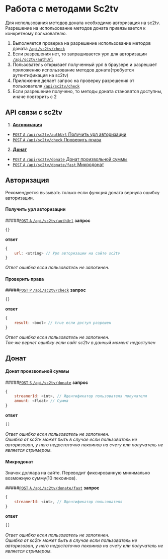 Работа с методами Sc2tv 
===============

Для использования методов доната необходимо авторизация на sc2tv.  
Разрешение на использование методов доната привязывается к конкретному пользователю.

1. Выполняется проверка на разрешение использование методов доната [`/api/sc2tv/check`](#Проверить-права)
2. Если разрешения нет, то запрашивается урл для авторизации [`/api/sc2tv/authUrl`](#Получить-урл-авторизации)
3. Пользователь открывает полученный урл в браузере и разрешает приложению использование методов доната(требуется аутентификация на sc2tv)
4. Приложение делает запрос на проверку разрешения от пользователя [`/api/sc2tv/check`](#Проверить-права)
5. Если разрешение получено, то методы доната становятся доступны, иначе повторить с 2

API связи с sc2tv
------------------
1. [**Авторизация**](#Авторизация)
  - [`POST` `A` `/api/sc2tv/authUrl` Получить урл авторизации](#Получить-урл-авторизации)
  - [`POST` `A` `/api/sc2tv/check` Проверить права](#Проверить-права)
2. [**Донат**](#Донат)
  - [`POST` `A` `/api/sc2tv/donate` Донат произвольной суммы](#Донат-произвольной-суммы)
  - [`POST` `A` `/api/sc2tv/donate/fast` Микродонат](#Микродонат)

## Авторизация

Рекомендуется вызывать только если функция доната вернула ошибку авторизации.

#### Получить урл авторизации
#####[`POST` `A` `/api/sc2tv/authUrl`](http://funstream.tv/api/sc2tv/authUrl)
**запрос**
```js
{}
```
**ответ**
```js
{
    url: <string> // Урл авторизации на сайте sc2tv
}
```
*Ответ ошибка если пользователь не залогинен.*

####  Проверить права
#####[`POST` `P` `/api/sc2tv/check`](http://funstream.tv/api/sc2tv/check)
**запрос**
```js
{}
```
**ответ**
```js
{
    result: <bool> // true если доступ разрешен
}
```
*Ответ ошибка если пользователь не залогинен.*  
*Так-же вернет ошибку если сайт sc2tv в данный момент недоступен*


## Донат

#### Донат произвольной суммы
#####[`POST` `S` `/api/sc2tv/donate`](http://funstream.tv/api/sc2tv/donate)
**запрос**
```js
{
    streamerId: <int>, // Идентификатор пользователя получателя
    amount: <float> // Сумма
}
```
**ответ**
```js
[]
```
*Ответ ошибка если пользователь не залогинен.*  
*Ошибка от sc2tv может быть в случае если пользователь не авторизован, у него недостаточно пекоинов на счету
или получатель не является стримером.*

#### Микродонат

Значок доллара на сайте. Переводит фиксированную минимально возможную сумму(10 пекоинов).

#####[`POST` `A` `/api/sc2tv/donate/fast`](http://funstream.tv/api/sc2tv/donate/fast)
**запрос**
```js
{
    streamerId: <int>, // Идентификатор пользователя
}
```
**ответ**
```js
[]
```
*Ответ ошибка если пользователь не залогинен.*  
*Ошибка от sc2tv может быть в случае если пользователь не авторизован, у него недостаточно пекоинов на счету
или получатель не является стримером.*
